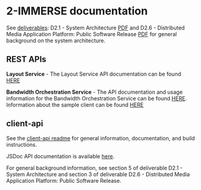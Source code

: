 # 2-IMMERSE documentation

See [deliverables](https://2immerse.eu/deliverables/): D2.1 - System Architecture [PDF](https://2immerse.eu/wp-content/uploads/2018/01/d2.1_r2-system_architecture-clean.pdf) and D2.6 - Distributed Media Application Platform: Public Software Release [PDF](https://2immerse.eu/wp-content/uploads/2019/01/d2.6-distributed-media-application-platform-public-software-release-final-submitted-19th-dec-2018.pdf) for general background on the system architecture.

## REST APIs

**Layout Service** - The Layout Service API documentation can be found [HERE](https://github.com/2-IMMERSE/layout-service/blob/master/GettingStarted.pdf)

**Bandwidth Orchestration Service** - The API documentation and usage information for the Bandwidth Orchestration Service can be found [HERE](https://github.com/2-IMMERSE/bandwidth-orchestration/blob/master/README.md). Information about the sample client can be found [HERE](https://github.com/2-IMMERSE/bandwidth-orchestration-client/blob/master/README.md)

## client-api

See the [client-api readme](https://github.com/2-IMMERSE/client-api/blob/master/readme.md) for general information, documentation, and build instructions.

JSDoc API documentation is available [here](https://2-immerse.github.io/client-api/).

For general background information, see section 5 of deliverable D2.1 - System Architecture and section 3 of deliverable D2.6 - Distributed Media Application Platform: Public Software Release.
